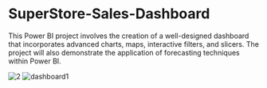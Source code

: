 # SuperStore-Sales-Dashboard

This Power BI project involves the creation of a well-designed dashboard that incorporates advanced charts, maps, interactive filters, and slicers. The project will also demonstrate the application of forecasting techniques within Power BI.

![2](https://github.com/MinalJain17/SuperStore-Sales-Dashboard/assets/132137245/531c1937-9cb9-4ac2-a1bc-d41647830751)
![dashboard1](https://github.com/MinalJain17/SuperStore-Sales-Dashboard/assets/132137245/bdb605df-814b-4a11-a9fb-3685fa1e48eb)

